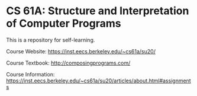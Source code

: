# CS 61A: Structure and Interpretation of Computer Programs

This is a repository for self-learning.

Course Website: https://inst.eecs.berkeley.edu/~cs61a/su20/

Course Textbook: http://composingprograms.com/

Course Information: https://inst.eecs.berkeley.edu/~cs61a/su20/articles/about.html#assignments

